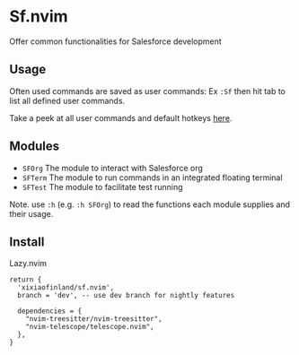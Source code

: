 # Sf.nvim

Offer common functionalities for Salesforce development

## Usage

Often used commands are saved as user commands: Ex `:Sf` then hit tab to list all defined user commands.

Take a peek at all user commands and default hotkeys [here](https://github.com/xixiaofinland/sf.nvim/blob/dev/plugin/sf.lua).

## Modules

- `SFOrg`  The module to interact with Salesforce org
- `SFTerm` The module to run commands in an integrated floating terminal
- `SFTest` The module to facilitate test running

Note. use `:h` (e.g. `:h SFOrg`) to read the functions each module supplies and their usage.

## Install

Lazy.nvim

```
return {
  'xixiaofinland/sf.nvim',
  branch = 'dev', -- use dev branch for nightly features

  dependencies = {
    "nvim-treesitter/nvim-treesitter",
    "nvim-telescope/telescope.nvim",
  },
}

```


